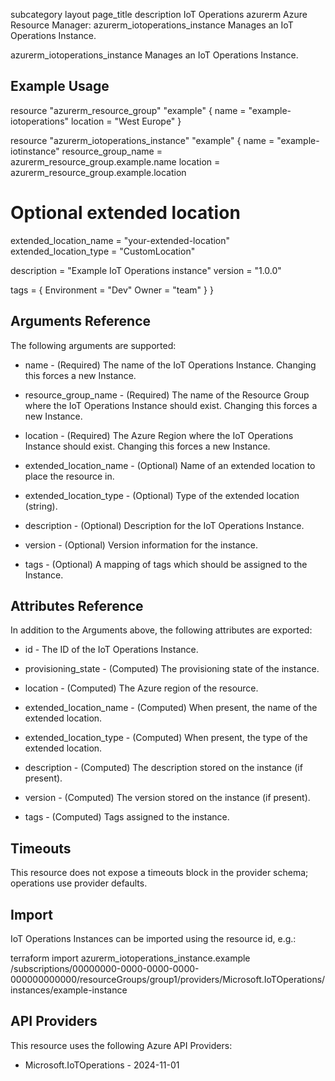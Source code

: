subcategory	layout	page_title	description
IoT Operations	azurerm	Azure Resource Manager: azurerm_iotoperations_instance	Manages an IoT Operations Instance.

azurerm_iotoperations_instance
Manages an IoT Operations Instance.

Example Usage
----------------
resource "azurerm_resource_group" "example" {
  name     = "example-iotoperations"
  location = "West Europe"
}

resource "azurerm_iotoperations_instance" "example" {
  name                = "example-iotinstance"
  resource_group_name = azurerm_resource_group.example.name
  location            = azurerm_resource_group.example.location

  # Optional extended location
  extended_location_name = "your-extended-location"
  extended_location_type = "CustomLocation"

  description = "Example IoT Operations instance"
  version     = "1.0.0"

  tags = {
    Environment = "Dev"
    Owner       = "team"
  }
}

Arguments Reference
-------------------
The following arguments are supported:

- name - (Required) The name of the IoT Operations Instance. Changing this forces a new Instance.

- resource_group_name - (Required) The name of the Resource Group where the IoT Operations Instance should exist. Changing this forces a new Instance.

- location - (Required) The Azure Region where the IoT Operations Instance should exist. Changing this forces a new Instance.

- extended_location_name - (Optional) Name of an extended location to place the resource in.

- extended_location_type - (Optional) Type of the extended location (string).

- description - (Optional) Description for the IoT Operations Instance.

- version - (Optional) Version information for the instance.

- tags - (Optional) A mapping of tags which should be assigned to the Instance.

Attributes Reference
--------------------
In addition to the Arguments above, the following attributes are exported:

- id - The ID of the IoT Operations Instance.

- provisioning_state - (Computed) The provisioning state of the instance.

- location - (Computed) The Azure region of the resource.

- extended_location_name - (Computed) When present, the name of the extended location.

- extended_location_type - (Computed) When present, the type of the extended location.

- description - (Computed) The description stored on the instance (if present).

- version - (Computed) The version stored on the instance (if present).

- tags - (Computed) Tags assigned to the instance.

Timeouts
--------
This resource does not expose a timeouts block in the provider schema; operations use provider defaults.

Import
------
IoT Operations Instances can be imported using the resource id, e.g.:

terraform import azurerm_iotoperations_instance.example /subscriptions/00000000-0000-0000-0000-000000000000/resourceGroups/group1/providers/Microsoft.IoTOperations/instances/example-instance

API Providers
-------------
This resource uses the following Azure API Providers:

- Microsoft.IoTOperations - 2024-11-01


